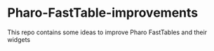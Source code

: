 # Pharo-FastTable-improvements
This repo contains some ideas to improve Pharo FastTables and their widgets 
